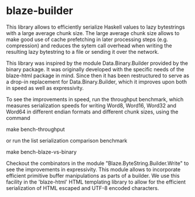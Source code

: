 blaze-builder
=============

This library allows to efficiently serialize Haskell values to lazy bytestrings
with a large average chunk size. The large average chunk size allows to make
good use of cache prefetching in later processing steps (e.g. compression) and
reduces the sytem call overhead when writing the resulting lazy bytestring to a
file or sending it over the network.

This library was inspired by the module Data.Binary.Builder provided by the
binary package. It was originally developed with the specific needs of the
blaze-html package in mind. Since then it has been restructured to serve as a
drop-in replacement for Data.Binary.Builder, which it improves upon both in
speed as well as expressivity.

To see the improvements in speed, run the throughput benchmark, which measures
serialization speeds for writing Word8, Word16, Word32 and Word64 in different
endian formats and different chunk sizes, using the command

  make bench-throughput

or run the list serialization comparison benchmark

  make bench-blaze-vs-binary

Checkout the combinators in the module "Blaze.ByteString.Builder.Write" to see
the improvements in expressivity. This module allows to incorporate efficient
primitive buffer manipulations as parts of a builder. We use this facility
in the 'blaze-html' HTML templating library to allow for the efficient
serialization of HTML escaped and UTF-8 encoded characters.
